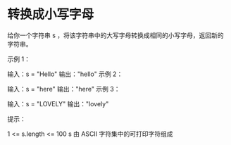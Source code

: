 # 转换成小写字母

给你一个字符串 s ，将该字符串中的大写字母转换成相同的小写字母，返回新的字符串。

示例 1：

输入：s = "Hello"
输出："hello"
示例 2：

输入：s = "here"
输出："here"
示例 3：

输入：s = "LOVELY"
输出："lovely"

提示：

1 <= s.length <= 100
s 由 ASCII 字符集中的可打印字符组成
